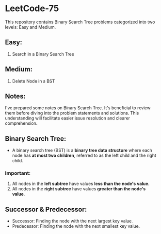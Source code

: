 # LeetCode-75

This repository contains Binary Search Tree problems categorized into two levels: Easy and Medium.

## Easy: 
1. Search in a Binary Search Tree

## Medium: 
1. Delete Node in a BST

## Notes:

I've prepared some notes on Binary Search Tree. It's beneficial to review them before diving into the problem statements and solutions. This understanding will facilitate easier issue resolution and clearer comprehension.

## Binary Search Tree:
- A binary search tree (BST) is a **binary tree data structure** where each node has **at most two children**, referred to as the left child and the right child. 

### Important:
1. All nodes in the **left subtree** have values **less than the node's value**.
2. All nodes in the **right subtree** have values **greater than the node's value**.
    
## Successor & Predecessor:

- Successor: Finding the node with the next largest key value.
- Predecessor: Finding the node with the next smallest key value.